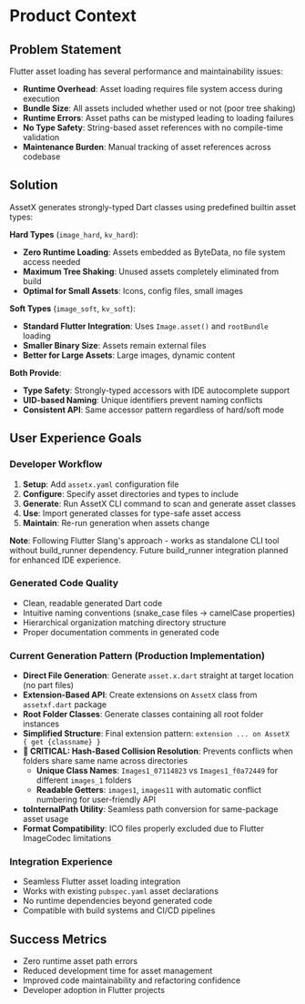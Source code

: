 # Product Context

## Problem Statement
Flutter asset loading has several performance and maintainability issues:
- **Runtime Overhead**: Asset loading requires file system access during execution
- **Bundle Size**: All assets included whether used or not (poor tree shaking)
- **Runtime Errors**: Asset paths can be mistyped leading to loading failures
- **No Type Safety**: String-based asset references with no compile-time validation
- **Maintenance Burden**: Manual tracking of asset references across codebase

## Solution
AssetX generates strongly-typed Dart classes using predefined builtin asset types:

**Hard Types** (`image_hard`, `kv_hard`):
- **Zero Runtime Loading**: Assets embedded as ByteData, no file system access needed
- **Maximum Tree Shaking**: Unused assets completely eliminated from build
- **Optimal for Small Assets**: Icons, config files, small images

**Soft Types** (`image_soft`, `kv_soft`):
- **Standard Flutter Integration**: Uses `Image.asset()` and `rootBundle` loading
- **Smaller Binary Size**: Assets remain external files
- **Better for Large Assets**: Large images, dynamic content

**Both Provide**:
- **Type Safety**: Strongly-typed accessors with IDE autocomplete support
- **UID-based Naming**: Unique identifiers prevent naming conflicts
- **Consistent API**: Same accessor pattern regardless of hard/soft mode

## User Experience Goals

### Developer Workflow
1. **Setup**: Add `assetx.yaml` configuration file
2. **Configure**: Specify asset directories and types to include
3. **Generate**: Run AssetX CLI command to scan and generate asset classes
4. **Use**: Import generated classes for type-safe asset access
5. **Maintain**: Re-run generation when assets change

**Note**: Following Flutter Slang's approach - works as standalone CLI tool without build_runner dependency. Future build_runner integration planned for enhanced IDE experience.

### Generated Code Quality
- Clean, readable generated Dart code
- Intuitive naming conventions (snake_case files → camelCase properties)
- Hierarchical organization matching directory structure
- Proper documentation comments in generated code

### Current Generation Pattern (Production Implementation)
- **Direct File Generation**: Generate `asset.x.dart` straight at target location (no part files)
- **Extension-Based API**: Create extensions on `AssetX` class from `assetxf.dart` package
- **Root Folder Classes**: Generate classes containing all root folder instances
- **Simplified Structure**: Final extension pattern: `extension ... on AssetX { get {classname} }`
- **🎉 CRITICAL: Hash-Based Collision Resolution**: Prevents conflicts when folders share same name across directories
  - **Unique Class Names**: `Images1_07114823` vs `Images1_f0a72449` for different `images_1` folders
  - **Readable Getters**: `images1`, `images11` with automatic conflict numbering for user-friendly API
- **toInternalPath Utility**: Seamless path conversion for same-package asset usage
- **Format Compatibility**: ICO files properly excluded due to Flutter ImageCodec limitations

### Integration Experience
- Seamless Flutter asset loading integration
- Works with existing `pubspec.yaml` asset declarations
- No runtime dependencies beyond generated code
- Compatible with build systems and CI/CD pipelines

## Success Metrics
- Zero runtime asset path errors
- Reduced development time for asset management
- Improved code maintainability and refactoring confidence
- Developer adoption in Flutter projects